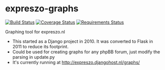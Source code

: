 expreszo-graphs
===============

[![Build Status](https://travis-ci.org/jochem/expreszo-graphs.png?branch=master)](https://travis-ci.org/jochem/expreszo-graphs) [![Coverage Status](https://coveralls.io/repos/jochem/expreszo-graphs/badge.png)](https://coveralls.io/r/jochem/expreszo-graphs) [![Requirements Status](https://requires.io/github/jochem/expreszo-graphs/requirements.png?branch=master)](https://requires.io/github/jochem/expreszo-graphs/requirements/?branch=master)

Graphing tool for expreszo.nl

* This started as a Django project in 2010. It was converted to Flask in 2011 to reduce its footprint.
* Could be used for creating graphs for any phpBB forum, just modify the parsing in update.py
* It's currently running at http://expreszo.djangohost.nl/graphs/
